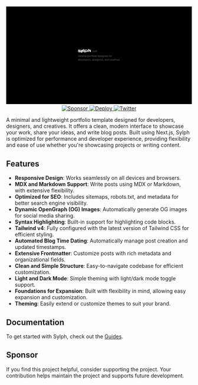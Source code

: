 <p align="center">
    <img src=".github/assets/readme.png">
    <a href="https://github.com/sponsors/raphaelsalaja">
        <picture>
            <img src="https://github.com/user-attachments/assets/e9754454-5f51-4166-8194-0f3ba1db82dc" alt="Sponsor" height="30">
        </picture>
    </a>
    <a href="https://vercel.com/new/clone?repository-url=https%3A%2F%2Fgithub.com%2Fraphaelsalaja%2Fsylph">
       <picture>
           <img src="https://github.com/user-attachments/assets/7ea626bf-b827-4995-b0d0-6eea0c0ba2d5" alt="Deploy" height="30">
       </picture>
    </a>
    <a href="https://x.com/raphaelsalaja">
        <picture>
            <img src="https://github.com/user-attachments/assets/8d599ebf-b73e-4c05-8297-867b5846b7c4" alt="Twitter" height="30">
        </picture>
    </a>
</p>

A minimal and lightweight portfolio template designed for developers, designers, and creatives. It offers a clean, modern interface to showcase your work, share your ideas, and write blog posts. 
Built using Next.js, Sylph is optimized for performance and developer experience, providing flexibility and ease of use whether you're showcasing projects or writing content.

## Features

- **Responsive Design**: Works seamlessly on all devices and browsers.
- **MDX and Markdown Support**: Write posts using MDX or Markdown, with extensive flexibility.
- **Optimized for SEO**: Includes sitemaps, robots.txt, and metadata for better search engine visibility.
- **Dynamic OpenGraph (OG) Images**: Automatically generate OG images for social media sharing.
- **Syntax Highlighting**: Built-in support for highlighting code blocks.
- **Tailwind v4**: Fully configured with the latest version of Tailwind CSS for efficient styling.
- **Automated Blog Time Dating**: Automatically manage post creation and updated timestamps.
- **Extensive Frontmatter**: Customize posts with rich metadata and organizational fields.
- **Clean and Simple Structure**: Easy-to-navigate codebase for efficient customization.
- **Light and Dark Mode**: Simple theming with light/dark mode toggle support.
- **Foundations for Expansion**: Built with flexibility in mind, allowing easy expansion and customization.
- **Theming**: Easily extend or customize themes to suit your brand.

## Documentation

To get started with Sylph, check out the [Guides](https://next-sylph-portfolio.vercel.app/guides).

## Sponsor

If you find this project helpful, consider supporting the project. Your contribution helps maintain the project and supports future development.
